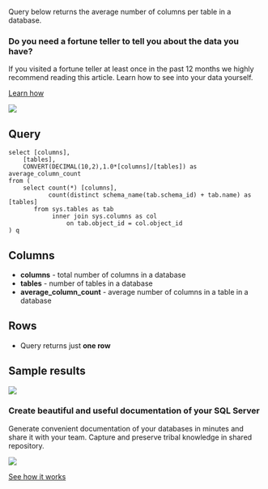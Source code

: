 Query below returns the average number of columns per table in a database.

### Do you need a fortune teller to tell you about the data you have?

If you visited a fortune teller at least once in the past 12 months we highly recommend reading this article. Learn how to see into your data yourself.

[Learn how](https://dataedo.com/blog/confused-when-trying-to-work-with-databases?cta=kb-query-fairy)

[![](https://dataedo.com/asset/img/markdown/docs/test-article/d36a7df6380a23152f19389890296cdc.png)](https://dataedo.com/blog/confused-when-trying-to-work-with-databases?cta=kb-query-fairy)

## Query

```
select [columns], 
    [tables], 
    CONVERT(DECIMAL(10,2),1.0*[columns]/[tables]) as average_column_count
from (
    select count(*) [columns],
           count(distinct schema_name(tab.schema_id) + tab.name) as [tables]
       from sys.tables as tab
            inner join sys.columns as col
                on tab.object_id = col.object_id
) q
```

## Columns

-   **columns** - total number of columns in a database
-   **tables** - number of tables in a database
-   **average\_column\_count** - average number of columns in a table in a database

## Rows

-   Query returns just **one row**

## Sample results

![](https://dataedo.com/asset/img/kb/query/sql-server/columns_number.png)

### Create beautiful and useful documentation of your SQL Server

Generate convenient documentation of your databases in minutes and share it with your team. Capture and preserve tribal knowledge in shared repository.

[![](https://dataedo.com/asset/img/markdown/docs/test-article/30c11fa4b210f11740f56e85ca8bf9c6.gif)](https://demo.dataedo.com/)

[See how it works](https://demo.dataedo.com/)